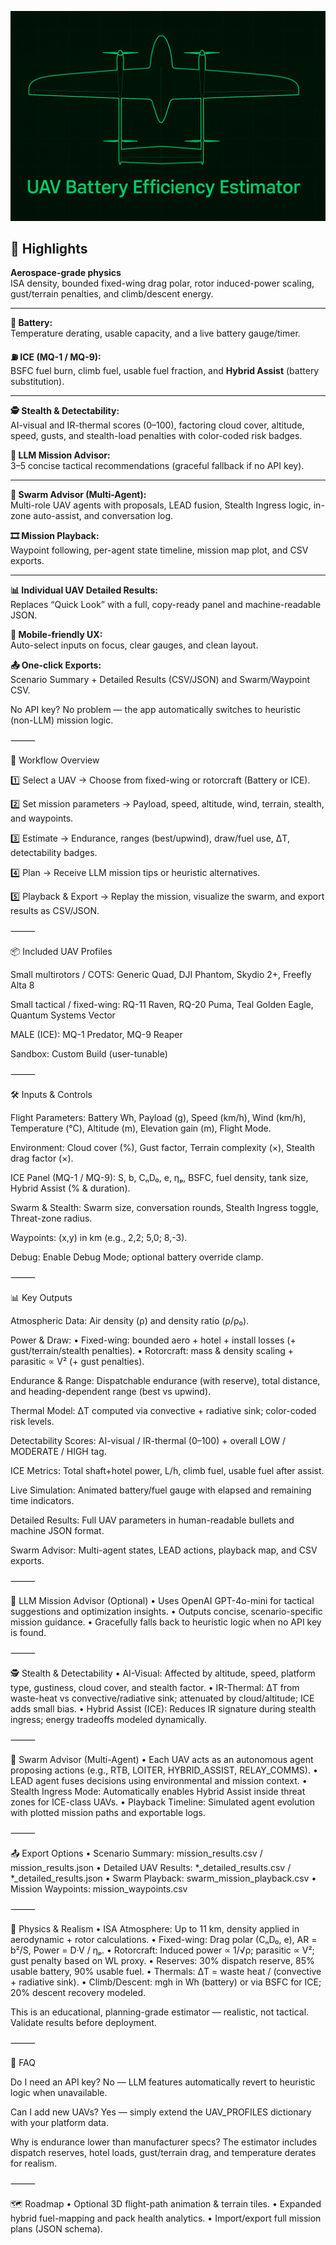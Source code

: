 ![UAV Battery Efficiency Estimator](banner.PNG)

## 🌟 Highlights  

**Aerospace-grade physics**  
ISA density, bounded fixed-wing drag polar, rotor induced-power scaling, gust/terrain penalties, and climb/descent energy.  

---

**🔋 Battery:**  
Temperature derating, usable capacity, and a live battery gauge/timer.  

**⛽ ICE (MQ-1 / MQ-9):**  
BSFC fuel burn, climb fuel, usable fuel fraction, and **Hybrid Assist** (battery substitution).  

---

**🕵️ Stealth & Detectability:**  
AI-visual and IR-thermal scores (0–100), factoring cloud cover, altitude, speed, gusts, and stealth-load penalties with color-coded risk badges.  

**🤖 LLM Mission Advisor:**  
3–5 concise tactical recommendations (graceful fallback if no API key).  

---

**🐝 Swarm Advisor (Multi-Agent):**  
Multi-role UAV agents with proposals, LEAD fusion, Stealth Ingress logic, in-zone auto-assist, and conversation log.  

**🎞️ Mission Playback:**  
Waypoint following, per-agent state timeline, mission map plot, and CSV exports.  

---

**📊 Individual UAV Detailed Results:**  
Replaces “Quick Look” with a full, copy-ready panel and machine-readable JSON.  

**📱 Mobile-friendly UX:**  
Auto-select inputs on focus, clear gauges, and clean layout.  

**📤 One-click Exports:**  
Scenario Summary + Detailed Results (CSV/JSON) and Swarm/Waypoint CSV.

No API key? No problem — the app automatically switches to heuristic (non-LLM) mission logic.

⸻

🧭 Workflow Overview

1️⃣ Select a UAV → Choose from fixed-wing or rotorcraft (Battery or ICE).

2️⃣ Set mission parameters → Payload, speed, altitude, wind, terrain, stealth, and waypoints.

3️⃣ Estimate → Endurance, ranges (best/upwind), draw/fuel use, ΔT, detectability badges.

4️⃣ Plan → Receive LLM mission tips or heuristic alternatives.

5️⃣ Playback & Export → Replay the mission, visualize the swarm, and export results as CSV/JSON.

⸻

📦 Included UAV Profiles

Small multirotors / COTS:
Generic Quad, DJI Phantom, Skydio 2+, Freefly Alta 8

Small tactical / fixed-wing:
RQ-11 Raven, RQ-20 Puma, Teal Golden Eagle, Quantum Systems Vector

MALE (ICE):
MQ-1 Predator, MQ-9 Reaper

Sandbox:
Custom Build (user-tunable)

⸻

🛠️ Inputs & Controls

Flight Parameters:
Battery Wh, Payload (g), Speed (km/h), Wind (km/h), Temperature (°C), Altitude (m), Elevation gain (m), Flight Mode.

Environment:
Cloud cover (%), Gust factor, Terrain complexity (×), Stealth drag factor (×).

ICE Panel (MQ-1 / MQ-9):
S, b, CₙD₀, e, ηₚ, BSFC, fuel density, tank size, Hybrid Assist (% & duration).

Swarm & Stealth:
Swarm size, conversation rounds, Stealth Ingress toggle, Threat-zone radius.

Waypoints:
(x,y) in km (e.g., 2,2; 5,0; 8,-3).

Debug:
Enable Debug Mode; optional battery override clamp.

⸻

📊 Key Outputs

Atmospheric Data:
Air density (ρ) and density ratio (ρ/ρ₀).

Power & Draw:
	•	Fixed-wing: bounded aero + hotel + install losses (+ gust/terrain/stealth penalties).
	•	Rotorcraft: mass & density scaling + parasitic ∝ V² (+ gust penalties).

Endurance & Range:
Dispatchable endurance (with reserve), total distance, and heading-dependent range (best vs upwind).

Thermal Model:
ΔT computed via convective + radiative sink; color-coded risk levels.

Detectability Scores:
AI-visual / IR-thermal (0–100) + overall LOW / MODERATE / HIGH tag.

ICE Metrics:
Total shaft+hotel power, L/h, climb fuel, usable fuel after assist.

Live Simulation:
Animated battery/fuel gauge with elapsed and remaining time indicators.

Detailed Results:
Full UAV parameters in human-readable bullets and machine JSON format.

Swarm Advisor:
Multi-agent states, LEAD actions, playback map, and CSV exports.

⸻

🧠 LLM Mission Advisor (Optional)
	•	Uses OpenAI GPT-4o-mini for tactical suggestions and optimization insights.
	•	Outputs concise, scenario-specific mission guidance.
	•	Gracefully falls back to heuristic logic when no API key is found.

⸻

🕵️ Stealth & Detectability
	•	AI-Visual: Affected by altitude, speed, platform type, gustiness, cloud cover, and stealth factor.
	•	IR-Thermal: ΔT from waste-heat vs convective/radiative sink; attenuated by cloud/altitude; ICE adds small bias.
	•	Hybrid Assist (ICE): Reduces IR signature during stealth ingress; energy tradeoffs modeled dynamically.

⸻

🐝 Swarm Advisor (Multi-Agent)
	•	Each UAV acts as an autonomous agent proposing actions (e.g., RTB, LOITER, HYBRID_ASSIST, RELAY_COMMS).
	•	LEAD agent fuses decisions using environmental and mission context.
	•	Stealth Ingress Mode: Automatically enables Hybrid Assist inside threat zones for ICE-class UAVs.
	•	Playback Timeline: Simulated agent evolution with plotted mission paths and exportable logs.

⸻

📤 Export Options
	•	Scenario Summary: mission_results.csv / mission_results.json
	•	Detailed UAV Results: *_detailed_results.csv / *_detailed_results.json
	•	Swarm Playback: swarm_mission_playback.csv
	•	Mission Waypoints: mission_waypoints.csv

⸻

🧪 Physics & Realism
	•	ISA Atmosphere: Up to 11 km, density applied in aerodynamic + rotor calculations.
	•	Fixed-wing: Drag polar (CₙD₀, e), AR = b²/S, Power = D·V / ηₚ.
	•	Rotorcraft: Induced power ∝ 1/√ρ; parasitic ∝ V²; gust penalty based on WL proxy.
	•	Reserves: 30% dispatch reserve, 85% usable battery, 90% usable fuel.
	•	Thermals: ΔT = waste heat / (convective + radiative sink).
	•	Climb/Descent: mgh in Wh (battery) or via BSFC for ICE; 20% descent recovery modeled.

This is an educational, planning-grade estimator — realistic, not tactical. Validate results before deployment.

⸻

🧩 FAQ

Do I need an API key?
No — LLM features automatically revert to heuristic logic when unavailable.

Can I add new UAVs?
Yes — simply extend the UAV_PROFILES dictionary with your platform data.

Why is endurance lower than manufacturer specs?
The estimator includes dispatch reserves, hotel loads, gust/terrain drag, and temperature derates for realism.

⸻

🗺️ Roadmap
	•	Optional 3D flight-path animation & terrain tiles.
	•	Expanded hybrid fuel-mapping and pack health analytics.
	•	Import/export full mission plans (JSON schema).
